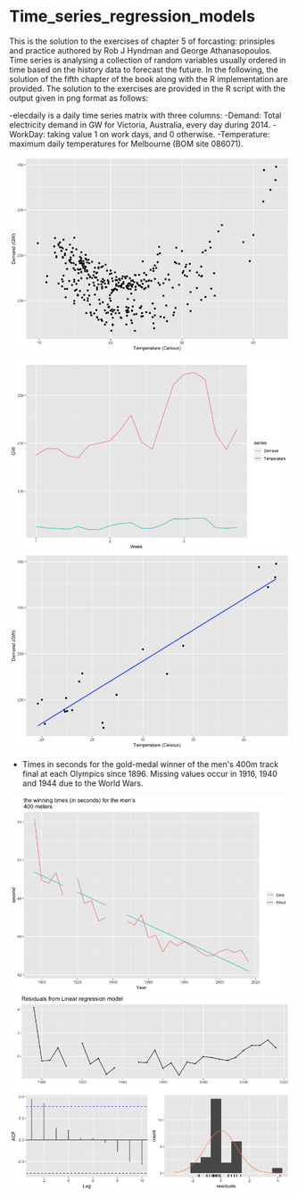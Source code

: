 # Time_series_regression_models
This is the solution to the exercises of chapter 5 of forcasting: prinsiples and practice authored by Rob J Hyndman and George Athanasopoulos. Time series is analysing a collection of random variables usually ordered in time based on the history data to forecast the future. In the following, the solution of the fifth chapter of the book along with the R implementation are provided. The solution to the exercises are provided in the R script with the output given in png format as follows:

-elecdaily is a daily time series matrix with three columns:
  -Demand:	Total electricity demand in GW for Victoria, Australia, every day during 2014.
  -WorkDay:	taking value 1 on work days, and 0 otherwise.
  -Temperature:	maximum daily temperatures for Melbourne (BOM site 086071).

![GitHub Logo](/Rplot_scatter_matrix_temp_demand.png)
![GitHub Logo](/demandVsTemp.png)
![GitHub Logo](/lin_reg_demand_temp.png)


- Times in seconds for the gold-medal winner of the men's 400m track final at each Olympics since 1896. Missing values occur in 1916, 1940 and 1944 due to the World Wars.

![GitHub Logo](/fitted_data.png)
![GitHub Logo](/rsidualerrormen400.png)
